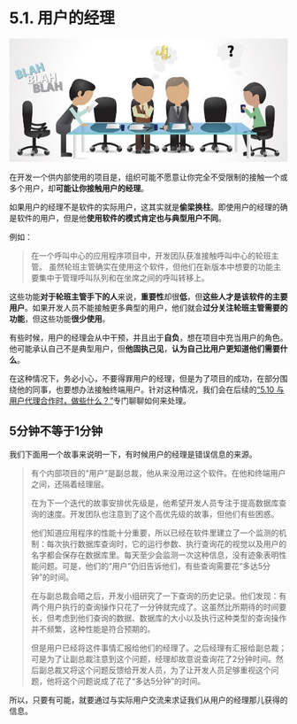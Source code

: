 # 5.1. 用户的经理

![用户的经理](images/manager.jpg)

在开发一个供内部使用的项目是，组织可能不愿意让你完全不受限制的接触一个或多个用户，却**可能让你接触用户的经理**。

如果用户的经理不是软件的实际用户，这其实就是**偷梁换柱**。即使用户的经理的确是软件的用户，但是他**使用软件的模式肯定也与典型用户不同**。

例如：

> 在一个呼叫中心的应用程序项目中，开发团队获准接触呼叫中心的轮班主管。
> 虽然轮班主管确实在使用这个软件，但他们在新版本中想要的功能主要集中于管理呼叫队列和在坐席之间的呼叫转移上。

这些功能**对于轮班主管手下的人**来说，**重要性**却很**低**，但**这些人才是该软件的主要用户**。如果开发人员不能接触更多典型的用户，他们就会**过分关注轮班主管需要的功能**，但这些功能**很少使用**。

有些时候，用户的经理会从中干预，并且出于**自负**，想在项目中充当用户的角色。他可能承认自己不是典型用户，但**他固执己见**，**认为自己比用户更知道他们需要什么**。

在这种情况下，务必小心，不要得罪用户的经理，但是为了项目的成功，在部分围绕他的同事，也要想办法接触终端用户。针对这种情况，我们会在后续的[“5.10 与用户代理合作时，做些什么？”](5.10.md)专门聊聊如何来处理。

## 5分钟不等于1分钟

我们下面用一个故事来说明一下，有时候用户的经理是错误信息的来源。

> 有个内部项目的“用户”是副总裁，他从来没用过这个软件。在他和终端用户之间，还隔着经理层。
> 
> 在为下一个迭代的故事安排优先级是，他希望开发人员专注于提高数据库查询的速度。开发团队也注意到了这个高优先级的故事，但他们有些困惑。
> 
> 他们知道应用程序的性能十分重要，所以已经在软件里建立了一个监测的机制：每次执行数据库查询时，它的运行参数、执行查询花的视觉以及用户的名字都会保存在数据库里。每天至少会监测一次这种信息，没有迹象表明性能问题。可是，他们的“用户”仍旧告诉他们，有些查询需要花“多达5分钟”的时间。
> 
> 在与副总裁会晤之后，开发小组研究了一下查询的历史记录。他们发现：有两个用户执行的查询操作只花了一分钟就完成了。这虽然比所期待的时间要长，但考虑到他们查询的数据、数据库的大小以及执行这种类型的查询操作并不频繁，这种性能是符合预期的。
> 
> 但是用户已经将这件事情汇报给他们的经理了。之后经理有汇报给副总裁；可是为了让副总裁注意到这个问题，经理却故意说查询花了2分钟时间。然后副总裁又将这个问题反馈给开发人员，为了让开发人员足够重视这个问题，他将这个问题说成了花了“多达5分钟”的时间。

所以，只要有可能，就要通过与实际用户交流来求证我们从用户的经理那儿获得的信息。